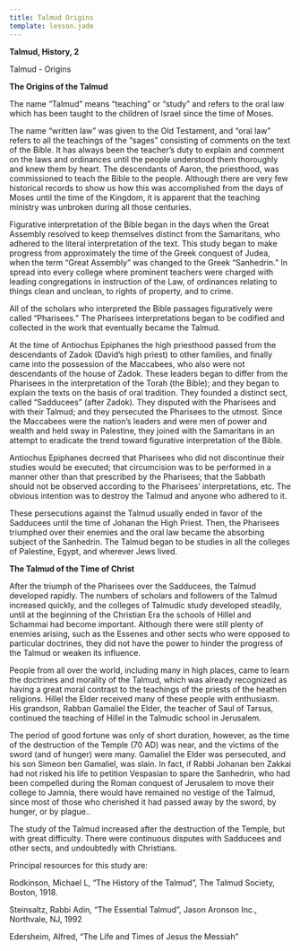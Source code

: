```yaml
---
title: Talmud Origins
template: lesson.jade
---
```



**Talmud, History, 2**

Talmud - Origins

**The Origins of the Talmud**

The name “Talmud” means “teaching” or “study” and refers to the oral law
which has been taught to the children of Israel since the time of Moses.

The name “written law” was given to the Old Testament, and “oral law”
refers to all the teachings of the “sages” consisting of comments on the
text of the Bible. It has always been the teacher’s duty to explain and
comment on the laws and ordinances until the people understood them
thoroughly and knew them by heart. The descendants of Aaron, the
priesthood, was commissioned to teach the Bible to the people. Although
there are very few historical records to show us how this was
accomplished from the days of Moses until the time of the Kingdom, it is
apparent that the teaching ministry was unbroken during all those
centuries.

Figurative interpretation of the Bible began in the days when the Great
Assembly resolved to keep themselves distinct from the Samaritans, who
adhered to the literal interpretation of the text. This study began to
make progress from approximately the time of the Greek conquest of
Judea, when the term “Great Assembly” was changed to the Greek
“Sanhedrin.” In spread into every college where prominent teachers were
charged with leading congregations in instruction of the Law, of
ordinances relating to things clean and unclean, to rights of property,
and to crime.

All of the scholars who interpreted the Bible passages figuratively were
called “Pharisees.” The Pharisees interpretations began to be codified
and collected in the work that eventually became the Talmud.

At the time of Antiochus Epiphanes the high priesthood passed from the
descendants of Zadok (David’s high priest) to other families, and
finally came into the possession of the Maccabees, who also were not
descendants of the house of Zadok. These leaders began to differ from
the Pharisees in the interpretation of the Torah (the Bible); and they
began to explain the texts on the basis of oral tradition. They founded
a distinct sect, called “Sadducees” (after Zadok). They disputed with
the Pharisees and with their Talmud; and they persecuted the Pharisees
to the utmost. Since the Maccabees were the nation’s leaders and were
men of power and wealth and held sway in Palestine, they joined with the
Samaritans in an attempt to eradicate the trend toward figurative
interpretation of the Bible.

Antiochus Epiphanes decreed that Pharisees who did not discontinue their
studies would be executed; that circumcision was to be performed in a
manner other than that prescribed by the Pharisees; that the Sabbath
should not be observed according to the Pharisees’ interpretations, etc.
The obvious intention was to destroy the Talmud and anyone who adhered
to it.

These persecutions against the Talmud usually ended in favor of the
Sadducees until the time of Johanan the High Priest. Then, the Pharisees
triumphed over their enemies and the oral law became the absorbing
subject of the Sanhedrin. The Talmud began to be studies in all the
colleges of Palestine, Egypt, and wherever Jews lived.

**The Talmud of the Time of Christ**

After the triumph of the Pharisees over the Sadducees, the Talmud
developed rapidly. The numbers of scholars and followers of the Talmud
increased quickly, and the colleges of Talmudic study developed
steadily, until at the beginning of the Christian Era the schools of
Hillel and Schammai had become important. Although there were still
plenty of enemies arising, such as the Essenes and other sects who were
opposed to particular doctrines, they did not have the power to hinder
the progress of the Talmud or weaken its influence.

People from all over the world, including many in high places, came to
learn the doctrines and morality of the Talmud, which was already
recognized as having a great moral contrast to the teachings of the
priests of the heathen religions. Hillel the Elder received many of
these people with enthusiasm. His grandson, Rabban Gamaliel the Elder,
the teacher of Saul of Tarsus, continued the teaching of Hillel in the
Talmudic school in Jerusalem.

The period of good fortune was only of short duration, however, as the
time of the destruction of the Temple (70 AD) was near, and the victims
of the sword (and of hunger) were many. Gamaliel the Elder was
persecuted, and his son Simeon ben Gamaliel, was slain. In fact, if
Rabbi Johanan ben Zakkai had not risked his life to petition Vespasian
to spare the Sanhedrin, who had been compelled during the Roman conquest
of Jerusalem to move their college to Jamnia, there would have remained
no vestige of the Talmud, since most of those who cherished it had
passed away by the sword, by hunger, or by plague..

The study of the Talmud increased after the destruction of the Temple,
but with great difficulty. There were continuous disputes with Sadducees
and other sects, and undoubtedly with Christians.

Principal resources for this study are:

Rodkinson, Michael L, “The History of the Talmud”, The Talmud Society,
Boston, 1918.

Steinsaltz, Rabbi Adin, “The Essential Talmud”, Jason Aronson Inc.,
Northvale, NJ, 1992

Edersheim, Alfred, “The Life and Times of Jesus the Messiah”

